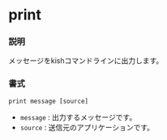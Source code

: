 # print
### 説明
メッセージをkishコマンドラインに出力します。

### 書式
```kish
print message [source]
```
- `message` : 出力するメッセージです。
- `source` : 送信元のアプリケーションです。